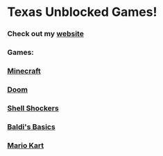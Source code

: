 # Texas Unblocked Games!

### Check out my [website](https://sites.google.com/view/wtex)

### Games:

### [Minecraft](https://4texas4.github.io/minecraft.html)

### [Doom](https://4texas4.github.io/doom.html)

### [Shell Shockers](https://4texas4.github.io/shellshockers.html)

### [Baldi's Basics](https://4texas4.github.io/baldibasics.html)

### [Mario Kart](https://4texas4.github.io/Mariokart.html)
